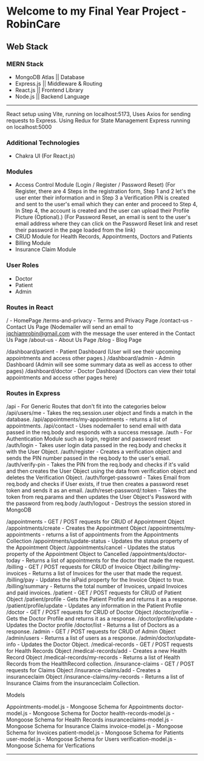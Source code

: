 # **Welcome to my Final Year Project - RobinCare**

## **Web Stack**

### MERN Stack

- MongoDB Atlas ||  Database
- Express.js    ||  Middleware & Routing
- React.js      ||  Frontend Library
- Node.js       ||  Backend Language

---

React setup using Vite, running on localhost:5173, Uses Axios for sending requests to Express.
Using Redux for State Management
Express running on localhost:5000

### Additional Technologies

- Chakra UI (For React.js)

### Modules

- Access Control Module (Login / Register / Password Reset)
(For Register, there are 4 Steps in the registration form, Step 1 and 2 let's the user enter their information and
in Step 3 a Verification PIN is created and sent to the user's email which they can enter and proceed to Step 4,
In Step 4, the account is created and the user can upload their Profile Picture (Optional).)
(For Password Reset, an email is sent to the user's email address where they can click on the Password Reset link
and reset their password in the page loaded from the link)
- CRUD Module for Health Records, Appointments, Doctors and Patients
- Billing Module
- Insurance Claim Module

### User Roles

- Doctor 
- Patient
- Admin

### Routes in React 
/ - HomePage
/terms-and-privacy - Terms and Privacy Page
/contact-us - Contact Us Page (Nodemailer will send an email to jqchiamrobin@gmail.com with the message the user
entered in the Contact Us Page
/about-us - About Us Page
/blog - Blog Page

/dashboard/patient - Patient Dashboard 
(User will see their upcoming appointments and access other pages.)
/dashboard/admin   - Admin Dashboard 
(Admin will see some summary data as well as access to other pages)
/dashboard/doctor  - Doctor Dashboard
(Doctors can view their total appointments and access other pages here)

### Routes in Express

/api - For Generic Routes that don't fit into the categories below
	/api/users/me - Takes the req.session.user object and finds a match in the database.
	/api/appointments/my-appointments - returns a list of appointments.
	/api/contact - Uses nodemailer to send email with data passed in the req.body and responds with a success 
	message.
/auth - For Authentication Module such as login, register and password reset
	/auth/login - Takes user login data passed in the req.body and checks it with the User Object. 
	/auth/register - Creates a verification object and sends the PIN number passed in the req.body to the user's
	email.
	/auth/verify-pin - Takes the PIN from the req.body and checks if it's valid and then creates the User Object
	using the data from verification object and deletes the Verification Object.
	/auth/forget-passowrd - Takes Email from req.body and checks if User exists, if true then creates a password
	reset token and sends it as an email.
	/auth/reset-password/:token - Takes the token from req.params and then updates the User Object's Password 
	with the password from req.body
	/auth/logout - Destroys the session stored in MongoDB
	
/appointments - GET / POST requests for CRUD of Appointment Object
	/appointments/create - Creates the Appointment Object
	/appointments/my-appointments - returns a list of appointments from the Appointments Collection
	/appointments/update-status - Updates the status property of the Appointment Object
	/appointments/cancel - Updates the status property of the Appointment Object to Cancelled
	/appointments/doctor-today - Returns a list of appointments for the doctor that made the request.
/billing - GET / POST requests for CRUD of Invoice Object
	/billing/my-invoices - Returns a list of Invoices for the user that made the request.
	/billing/pay - Updates the isPaid property for the Invoice Object to true.
	/billing/summary - Returns the total number of Invoices, unpaid Invoices and paid invoices.
/patient - GET / POST requests for CRUD of Patient Object
	/patient/profile - Gets the Patient Profile and returns it as a response.
	/patient/profile/update - Updates any information in the Patient Profile
/doctor  - GET / POST requests for CRUD of Doctor Object
	/doctor/profile - Gets the Doctor Profile and returns it as a response.
	/doctor/profile/update - Updates the Doctor profile
	/doctor/list - Returns a list of Doctors as a response.
/admin   - GET / POST requests for CRUD of Admin  Object
	/admin/users - Returns a list of users as a response.
	/admin/doctor/update-info - Updates the Doctor Object.
/medical-records - GET / POST requests for Health Records Object
	/medical-records/add - Creates a new Health Record Object
	/medical-records/my-records - Returns a list of Health Records from the HealthRecord collection.
/insurance-claims - GET / POST requests for Claims Object
	/insurance-claims/add - Creates a insuranceclaim Object
	/insurance-claims/my-records - Returns a list of Insurance Claims from the insuranceclaim Collection.


Models

Appointments-model.js - Mongoose Schema for Appointments
doctor-model.js - Mongoose Schema for Doctor
health-records-model.js - Mongoose Schema for Health Records
insuranceclaims-model.js - Mongoose Schema for Insurance Claims
invoice-model.js - Mongoose Schema for Invoices
patient-model.js - Mongoose Schema for Patients
user-model.js - Mongoose Schema for Users
verification-model.js - Mongoose Schema for Verfications




---

